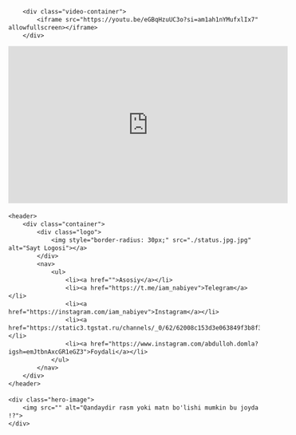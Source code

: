 <!DOCTYPE html>
<html lang="uz">
<head>
    <meta charset="UTF-8">
    <meta name="viewport" content="width=device-width, initial-scale=1.0">
    <link rel="icon" type="image/png" href="images/favicon.png">
    <link rel="shortcut icon" style="border-radius: 50%;" href="favicon-32x32.png" type="image/x-icon">
    <title>Shaxsiy Sayt</title>
    <style>

      /* Google Fonts */
@import url('https://fonts.googleapis.com/css2?family=Poppins:wght@300;400;600&display=swap');

* {
    margin: 0;
    padding: 0;
    box-sizing: border-box;
    font-family: 'Poppins', sans-serif;
}

body {
    background-color: #111;
    color: white;
}

/* HEADER STYLING */
header {
    background: #222;
    padding: 5px 0; /* Header balandligini kamaytirish */
    width: 100%;
    position: fixed;
    top: 0;
    left: 0;
    z-index: 1000;
    margin-left: 5px;
}

/* CONTAINER */
.container {
    width: 90%;
    max-width: 1200px;
    margin: 0 auto;
    display: flex;
    justify-content: space-between;
    align-items: center; /* Logo va menyuni bitta chiziqqa joylash */
}

/* LOGO */
.logo img {
    height: 40px; /* Logotip hajmini kichikroq qilish */
    margin: 0; /* Qo‘shimcha bo‘shliqlarni olib tashlash */
}

/* NAVIGATION */
nav ul {
    list-style: none;
    display: flex;
    padding: 0;
    margin-left: 10px;
}

nav ul li {
    margin-left: 15px; /* Menyu bo‘limlari orasidagi masofani qisqartirish */
}

nav ul li a {
    text-decoration: none;
    color: #fff;
    font-weight: 600;
    transition: 0.3s;
    padding: 5px 8px; /* Tugmalarning balandligini kamaytirish */
    border-radius: 5px;
}

nav ul li a:hover {
    background: #00c3ff;
    color: #111;
}

/* HERO IMAGE */
.hero-image {
    display: flex;
    justify-content: center;
    align-items: center;
    height: 100vh;
    margin-top: 60px; /* Header pastga yopishib qolmasligi uchun */
}

.hero-image img {
    max-width: 60%;
    border-radius: 45%;
}

/* RESPONSIVE DESIGN */
@media (max-width: 768px) {
    .container {
        flex-direction: column;
        text-align: center;
    }

    nav ul {
        margin-top: 10px;
        flex-direction: column;
    }

    nav ul li {
        margin: 10px 0;
    }
}
        .video-container {
            position: relative;
            padding-bottom: 56.25%; /* 16:9 format */
            height: 0;
            overflow: hidden;
            max-width: 100%;
            background: #000;
        }
        .video-container iframe {
            position: absolute;
            top: 0;
            left: 0;
            width: 100%;
            height: 100%;
        }
        </style>
        
        <div class="video-container">
            <iframe src="https://youtu.be/eGBqHzuUC3o?si=am1ah1nYMufxlIx7" allowfullscreen></iframe>
        </div>
</head>
<body>
    <div style="text-align: center;">
        <iframe width="560" height="315" src="https://youtu.be/eGBqHzuUC3o?si=am1ah1nYMufxlIx7" 
            title="YouTube video player" 
            frameborder="0" 
            allow="accelerometer; autoplay; clipboard-write; encrypted-media; gyroscope; picture-in-picture; web-share" 
            allowfullscreen>
        </iframe>
    </div>    

    <header>
        <div class="container">
            <div class="logo">
                <img style="border-radius: 30px;" src="./status.jpg.jpg" alt="Sayt Logosi"></a>
            </div>
            <nav>
                <ul>
                    <li><a href="">Asosiy</a></li>
                    <li><a href="https://t.me/iam_nabiyev">Telegram</a></li>
                    <li><a href="https://instagram.com/iam_nabiyev">Instagram</a></li>
                    <li><a href="https://static3.tgstat.ru/channels/_0/62/62008c153d3e063849f3b8f3ca051ff4.jpg">Twitter</a></li>
                    <li><a href="https://www.instagram.com/abdulloh.domla?igsh=emJtbnAxcGR1eGZ3">Foydali</a></li>
                </ul>
            </nav>
        </div>
    </header>

    <div class="hero-image">
        <img src="" alt="Qandaydir rasm yoki matn bo'lishi mumkin bu joyda !?">
    </div>

</body>
</html>
